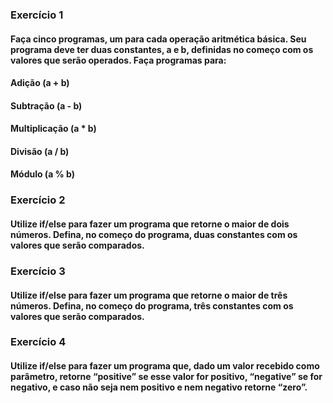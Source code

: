 ### Exercício 1

#### Faça cinco programas, um para cada operação aritmética básica. Seu programa deve ter duas constantes, a e b, definidas no começo com os valores que serão operados. Faça programas para:
####   Adição (a + b)
####   Subtração (a - b)
####   Multiplicação (a * b)
####   Divisão (a / b)
####   Módulo (a % b)

### Exercício 2

#### Utilize if/else para fazer um programa que retorne o maior de dois números. Defina, no começo do programa, duas constantes com os valores que serão comparados.

### Exercício 3 

#### Utilize if/else para fazer um programa que retorne o maior de três números. Defina, no começo do programa, três constantes com os valores que serão comparados.

### Exercício 4

#### Utilize if/else para fazer um programa que, dado um valor recebido como parâmetro, retorne “positive” se esse valor for positivo, “negative” se for negativo, e caso não seja nem positivo e nem negativo retorne “zero”.

